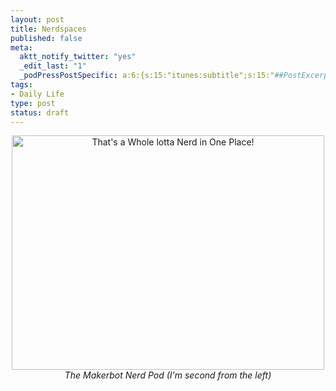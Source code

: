 ```yaml
--- 
layout: post
title: Nerdspaces
published: false
meta: 
  aktt_notify_twitter: "yes"
  _edit_last: "1"
  _podPressPostSpecific: a:6:{s:15:"itunes:subtitle";s:15:"##PostExcerpt##";s:14:"itunes:summary";s:15:"##PostExcerpt##";s:15:"itunes:keywords";s:17:"##WordPressCats##";s:13:"itunes:author";s:10:"##Global##";s:15:"itunes:explicit";s:7:"Default";s:12:"itunes:block";s:7:"Default";}
tags: 
- Daily Life
type: post
status: draft
---
```

<p style="text-align:center"><a href="http://www.flickr.com/photos/seanosteen/5516220839/" title="That's a Whole lotta Nerd in One Place! by SeanOsteen, on Flickr"><img src="https://farm6.static.flickr.com/5255/5516220839_5c802180ee.jpg" width="500" height="375" alt="That's a Whole lotta Nerd in One Place!" /></a><br><em>The Makerbot Nerd Pod (I'm second from the left)</em></p>
